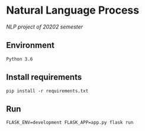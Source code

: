 # Natural Language Process 
*NLP project of 20202 semester*


## Environment
```
Python 3.6
```

## Install requirements
```
pip install -r requirements.txt
```

## Run
```
FLASK_ENV=development FLASK_APP=app.py flask run
```
